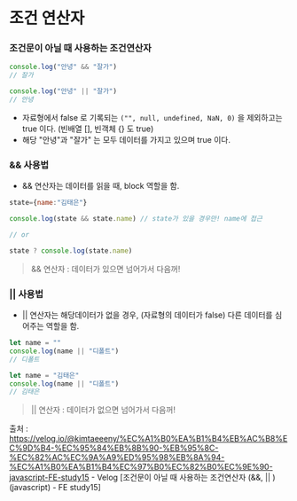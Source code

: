 <h1> 조건 연산자 </h1>

<h3> 조건문이 아닐 때 사용하는 조건연산자 </h3>

``` javascript
console.log("안녕" && "잘가")
// 잘가

console.log("안녕" || "잘가")
// 안녕
```

- 자료형에서 false 로 기록되는 `("", null, undefined, NaN, 0)` 을 제외하고는 true 이다. (빈배열 [], 빈객체 {} 도 true)
- 해당 "안녕"과 "잘가" 는 모두 데이터를 가지고 있으며 true 이다.

<h3> && 사용법 </h3>

- && 연산자는 데이터를 읽을 때, block 역할을 함.

``` javascript
state={name:"김태은"}

console.log(state && state.name) // state가 있을 경우만! name에 접근

// or

state ? console.log(state.name)

```

> && 연산자 : 데이터가 있으면 넘어가서 다음꺼!

<h3> || 사용법 </h3>

- || 연산자는 해당데이터가 없을 경우, (자료형의 데이터가 false) 다른 데이터를 심어주는 역할을 함.

``` javascript
let name = ""
console.log(name || "디폴트")
// 디폴트

let name = "김태은"
console.log(name || "디폴트")
// 김태은

```

>|| 연산자 : 데이터가 없으면 넘어가서 다음꺼!


출처 : https://velog.io/@kimtaeeeny/%EC%A1%B0%EA%B1%B4%EB%AC%B8%EC%9D%B4-%EC%95%84%EB%8B%90-%EB%95%8C-%EC%82%AC%EC%9A%A9%ED%95%98%EB%8A%94-%EC%A1%B0%EA%B1%B4%EC%97%B0%EC%82%B0%EC%9E%90-javascript-FE-study15 - Velog [조건문이 아닐 때 사용하는 조건연산자 (&&, || ) (javascript) - FE study15]
